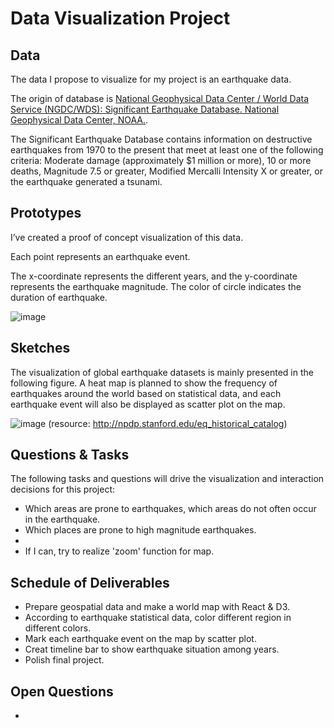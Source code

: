 # Data Visualization Project

## Data

The data I propose to visualize for my project is an earthquake data.</br>

The origin of database is [National Geophysical Data Center / World Data Service (NGDC/WDS): Significant Earthquake Database. National Geophysical Data Center, NOAA.](https://www.ngdc.noaa.gov/nndc/struts/form?t=101650&s=1&d=1).</br>

The Significant Earthquake Database contains information on destructive earthquakes from 1970 to the present that meet at least one of the following criteria: Moderate damage (approximately $1 million or more), 10 or more deaths, Magnitude 7.5 or greater, Modified Mercalli Intensity X or greater, or the earthquake generated a tsunami.


## Prototypes

I’ve created a proof of concept visualization of this data. </br>

Each point represents an earthquake event.</br>

The x-coordinate represents the different years, and the y-coordinate represents the earthquake magnitude. The color of circle indicates the duration of earthquake.

![image](https://user-images.githubusercontent.com/37562094/66102481-81564500-e580-11e9-8ea6-4d6bece3957e.png)

## Sketches

The visualization of global earthquake datasets is mainly presented in the following figure. A heat map is planned to show the frequency of earthquakes around the world based on statistical data, and each earthquake event will also be displayed as scatter plot on the map.

![image](https://user-images.githubusercontent.com/37562094/66104371-5c64d080-e586-11e9-8b41-4891a478a0d5.png)
(resource: http://npdp.stanford.edu/eq_historical_catalog)

## Questions & Tasks

The following tasks and questions will drive the visualization and interaction decisions for this project:

 * Which areas are prone to earthquakes, which areas do not often occur in the earthquake.
 * Which places are prone to high magnitude earthquakes.
 * 
 * If I can, try to realize 'zoom' function for map.

## Schedule of Deliverables

* Prepare geospatial data and make a world map with React & D3.
* According to earthquake statistical data, color different region in different colors.
* Mark each earthquake event on the map by scatter plot.
* Creat timeline bar to show earthquake situation among years.
* Polish final project.

## Open Questions
 *
